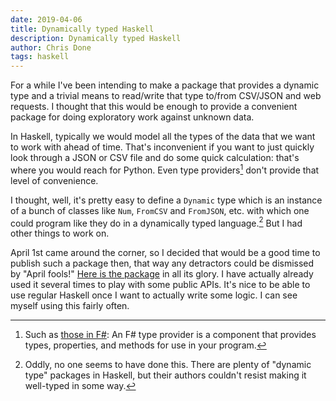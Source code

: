 ```yaml
---
date: 2019-04-06
title: Dynamically typed Haskell
description: Dynamically typed Haskell
author: Chris Done
tags: haskell
---
```



For a while I've been intending to make a package that provides a
dynamic type and a trivial means to read/write that type to/from
CSV/JSON and web requests. I thought that this would be enough to
provide a convenient package for doing exploratory work against
unknown data.

In Haskell, typically we would model all the types of the data that we
want to work with ahead of time. That's inconvenient if you want to
just quickly look through a JSON or CSV file and do some quick
calculation: that's where you would reach for Python. Even type
providers[^1] don't provide that level of convenience.

I thought, well, it's pretty easy to define a `Dynamic` type which is
an instance of a bunch of classes like `Num`, `FromCSV` and
`FromJSON`, etc. with which one could program like they do in a
dynamically typed language.[^2] But I
had other things to work on.

April 1st came around the corner, so I decided that would be a good
time to publish such a package then, that way any detractors could be
dismissed by "April fools!"
[Here is the package](https://github.com/chrisdone/dynamic) in all its
glory. I have actually already used it several times to play with some
public APIs. It's nice to be able to use regular Haskell once I want
to actually write some logic. I can see myself using this fairly
often.

[^1]: Such as
    [those in F#](https://docs.microsoft.com/en-us/dotnet/fsharp/tutorials/type-providers/):
    An F# type provider is a component that provides types, properties,
    and methods for use in your program.

[^2]: Oddly, no one seems to have done
    this. There are plenty of "dynamic type" packages in Haskell, but
    their authors couldn't resist making it well-typed in some way.
